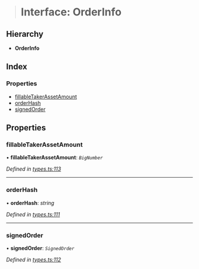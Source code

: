 > # Interface: OrderInfo

## Hierarchy

* **OrderInfo**

## Index

### Properties

* [fillableTakerAssetAmount](_types_.orderinfo.md#fillabletakerassetamount)
* [orderHash](_types_.orderinfo.md#orderhash)
* [signedOrder](_types_.orderinfo.md#signedorder)

## Properties

###  fillableTakerAssetAmount

• **fillableTakerAssetAmount**: *`BigNumber`*

*Defined in [types.ts:113](https://github.com/0xProject/0x-mesh/blob/01a8c7e/rpc/clients/typescript/src/types.ts#L113)*

___

###  orderHash

• **orderHash**: *string*

*Defined in [types.ts:111](https://github.com/0xProject/0x-mesh/blob/01a8c7e/rpc/clients/typescript/src/types.ts#L111)*

___

###  signedOrder

• **signedOrder**: *`SignedOrder`*

*Defined in [types.ts:112](https://github.com/0xProject/0x-mesh/blob/01a8c7e/rpc/clients/typescript/src/types.ts#L112)*